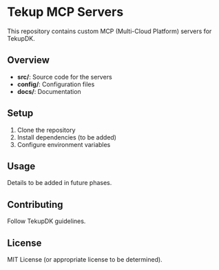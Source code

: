# Tekup MCP Servers

This repository contains custom MCP (Multi-Cloud Platform) servers for TekupDK.

## Overview

- **src/**: Source code for the servers
- **config/**: Configuration files
- **docs/**: Documentation

## Setup

1. Clone the repository
2. Install dependencies (to be added)
3. Configure environment variables

## Usage

Details to be added in future phases.

## Contributing

Follow TekupDK guidelines.

## License

MIT License (or appropriate license to be determined).